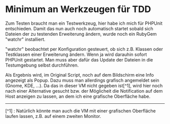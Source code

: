 # Minimum an Werkzeugen für TDD

Zum Testen braucht man ein Testwerkzeug, hier habe ich mich für PHPUnit entschieden. Damit das nun auch noch automatisch startet sobald sich Dateien der zu testenden Erweiterung ändern, wurde noch ein RubyGem "watchr" installiert.

"watchr" beobachtet per Konfiguration gesteuert, ob sich z.B. Klassen oder Testklassen einer Erweiterung ändern. Wenn ja wird darauhin sofort PHPUnit gestartet. Man muss aber dafür das Update der Dateien in die Testumgebung selbst durchführen.

Als Ergebnis wird, im Original Script, noch auf dem Bildschirm eine Info angezeigt als Popup. Dazu muss man allerdings grafisch angemeldet sein (Gnome, KDE, ...). Da das in dieser VM nicht gegeben ist[^1], wird hier noch nach einer Alternative gesucht bzw. der Möglicheit die Notification auf dem Host anzeigen zu lassen, an dem ich eine grafische Oberfläche habe.  


----------

[^1] : Natürlich könnte man auch die VM mit einer grafischen Oberfläche laufen lassen, z.B. auf einem zweiten Monitor.
